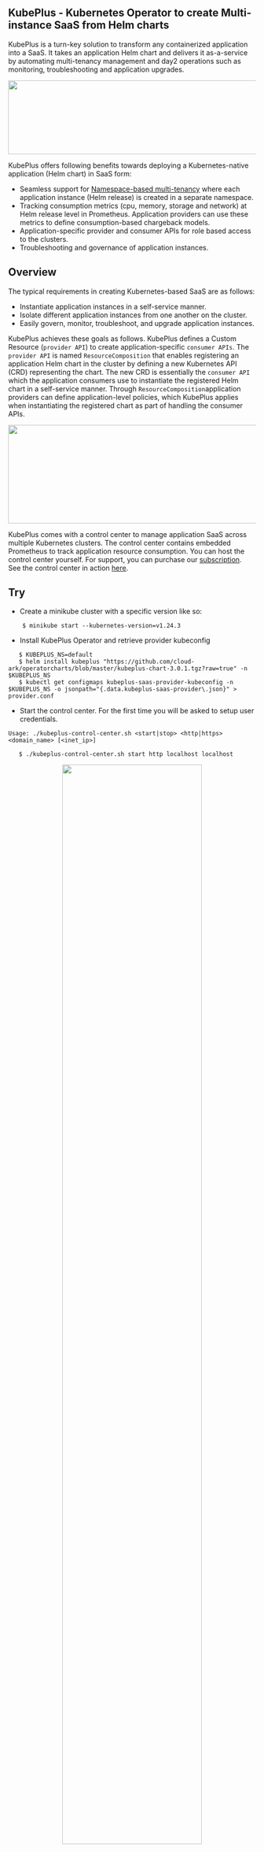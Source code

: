 ## KubePlus - Kubernetes Operator to create Multi-instance SaaS from Helm charts

KubePlus is a turn-key solution to transform any containerized application into a SaaS. It takes an application Helm chart and delivers it as-a-service by automating multi-tenancy management and day2 operations such as monitoring, troubleshooting and application upgrades. 

<p align="center">
<img src="./docs/application-stacks-1.png" width="700" height="150" class="center">
</p>

KubePlus offers following benefits towards deploying a Kubernetes-native application (Helm chart) in SaaS form:
- Seamless support for [Namespace-based multi-tenancy](https://kubernetes.io/docs/concepts/security/multi-tenancy/) where each application instance (Helm release) is created in a separate namespace.
- Tracking consumption metrics (cpu, memory, storage and network) at Helm release level in Prometheus. Application providers can use these metrics to define consumption-based chargeback models.
- Application-specific provider and consumer APIs for role based access to the clusters.
- Troubleshooting and governance of application instances.


## Overview

The typical requirements in creating Kubernetes-based SaaS are as follows:
- Instantiate application instances in a self-service manner.
- Isolate different application instances from one another on the cluster.
- Easily govern, monitor, troubleshoot, and upgrade application instances. 

KubePlus achieves these goals as follows. KubePlus defines a Custom Resource (```provider API```) to create application-specific ```consumer APIs```.
The ```provider API``` is named ``ResourceComposition`` that enables registering an application Helm chart in the cluster by defining a new Kubernetes API (CRD) representing the chart. The new CRD is essentially the ```consumer API``` which the application consumers use to instantiate the registered Helm chart in a self-service manner. Through ``ResourceComposition``application providers can define application-level policies, which KubePlus applies when instantiating the registered chart as part of handling the consumer APIs.


<p align="center">
<img src="./docs/provider-consumer.png" width="600" height="200" class="center">
</p>


KubePlus comes with a control center to manage application SaaS across multiple Kubernetes clusters. The control center contains embedded Prometheus to track application resource consumption. You can host the control center yourself. For support, you can purchase our [subscription](https://cloudark.io/kubeplus-saas-manager). See the control center in action [here](https://youtu.be/ZVhTE6WSjVI).

## Try

- Create a minikube cluster with a specific version like so:
```
    $ minikube start --kubernetes-version=v1.24.3
```

- Install KubePlus Operator and retrieve provider kubeconfig
```
   $ KUBEPLUS_NS=default
   $ helm install kubeplus "https://github.com/cloud-ark/operatorcharts/blob/master/kubeplus-chart-3.0.1.tgz?raw=true" -n $KUBEPLUS_NS
   $ kubectl get configmaps kubeplus-saas-provider-kubeconfig -n $KUBEPLUS_NS -o jsonpath="{.data.kubeplus-saas-provider\.json}" > provider.conf
```

- Start the control center. For the first time you will be asked to setup user credentials.
```
Usage: ./kubeplus-control-center.sh <start|stop> <http|https> <domain_name> [<inet_ip>]
```
```
   $ ./kubeplus-control-center.sh start http localhost localhost
```

<p align="center">
<img src="./docs/kubeplus-saas-manager-login-screen.png" style="width:75%; height:75%" class="center">
</p>


- Register the cluster by adding the provider kubeconfig 

<p align="center">
<img src="./docs/kubeplus-saas-manager-register-cluster.png" style="width:75%; height:75%" class="center">
</p>

- Register Wordpress Service

Use following helm chart:
```
https://github.com/cloud-ark/k8s-workshop/blob/master/wordpress-deployment-chart/wordpress-chart-0.0.3.tgz?raw=true
```

<p align="center">
<img src="./docs/kubeplus-saas-manager-register-service.png" style="width:75%; height:75%" class="center">
</p>

- Add the service to the cluster

<p align="center">
<img src="./docs/kubeplus-saas-manager-add-service-to-cluster.png" style="width:75%; height:75%" class="center">
</p>

- Create application instance

<p align="center">
<img src="./docs/kubeplus-saas-manager-create-instance1.png" style="width:75%; height:75%" class="center">
</p>


- Check application resource consumption in the Prometheus

<p align="center">
<img src="./docs/kubeplus-saas-manager-running-instance.png" style="width:75%; height:75%" class="center">
</p>


<p align="center">
<img src="./docs/kubeplus-saas-manager-prometheus.png" style="width:75%; height:75%" class="center">
</p>


- Check application topology

<p align="center">
<img src="./docs/kubeplus-saas-manager-topology.png" style="width:75%; height:75%" class="center">
</p>


- Troubleshoot application resources 

<p align="center">
<img src="./docs/kubeplus-saas-manager-kubectl-access.png" style="width:75%; height:75%" class="center">
</p>

## Troubleshoot KubePlus

```
  - kubectl logs <kubeplus-pod> $KUBEPLUS_NS -c crd-hook
  - kubectl logs <kubeplus-pod> $KUBEPLUS_NS -c helmer
  - kubectl logs <kubeplus-pod> $KUBEPLUS_NS -c platform-operator
  - kubectl logs <kubeplus-pod> $KUBEPLUS_NS -c webhook-cert-setup
  - kubectl logs <kubeplus-pod> $KUBEPLUS_NS -c consumerui
```

- Cleanup:
  ```
  - helm delete kubeplus -n $KUBEPLUS_NS
  ```

## CNCF Landscape

KubePlus is part of CNCF landscape's [Application Definition section](https://landscape.cncf.io/card-mode?category=application-definition-image-build&grouping=category).


## Operator Maturity Model

As enterprise teams build their custom Kubernetes platforms using community or in house developed Operators, they need a set of guidelines for Operator readiness in multi-Operator and multi-tenant environments. We have developed the [Operator Maturity Model](https://github.com/cloud-ark/kubeplus/blob/master/Guidelines.md) for this purpose. Operator developers are using this model today to ensure that their Operator is a good citizen of the multi-Operator world and ready to serve multi-tenant workloads. It is also being used by Kubernetes cluster administrators for curating community Operators towards building their custom platforms.


## Presentations

1. [DevOps.com Webinar: Deliver your Kubernetes Applications as-a-Service](https://webinars.devops.com/deliver-your-kubernetes-applications-as-a-service)

2. [Being a good citizen of the Multi-Operator world, Kubecon NA 2020](https://www.youtube.com/watch?v=NEGs0GMJbCw&t=2s)

3. [Operators and Helm: It takes two to Tango, Helm Summit 2019](https://youtu.be/F_Dgz1V5Q2g)

4. [KubePlus presentation at community meetings (CNCF sig-app-delivery, Kubernetes sig-apps, Helm)](https://github.com/cloud-ark/kubeplus/blob/master/KubePlus-presentation.pdf)


## Contact

For support and new features [reach out to us](https://cloudark.io/kubeplus-saas-manager) or contact our team on [Slack](https://join.slack.com/t/cloudark/shared_invite/zt-2yp5o32u-sOq4ub21TvO_kYgY9ZfFfw).
